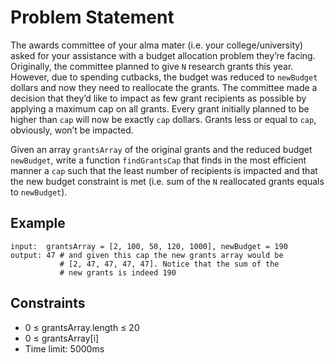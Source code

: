 # Problem Statement

The awards committee of your alma mater (i.e. your college/university) asked for your assistance with a budget allocation problem they’re facing. Originally, the committee planned to give `N` research grants this year. However, due to spending cutbacks, the budget was reduced to `newBudget` dollars and now they need to reallocate the grants. The committee made a decision that they’d like to impact as few grant recipients as possible by applying a maximum cap on all grants. Every grant initially planned to be higher than `cap` will now be exactly `cap` dollars. Grants less or equal to `cap`, obviously, won’t be impacted.

Given an array `grantsArray` of the original grants and the reduced budget `newBudget`, write a function `findGrantsCap` that finds in the most efficient manner a `cap` such that the least number of recipients is impacted and that the new budget constraint is met (i.e. sum of the `N` reallocated grants equals to `newBudget`).

## Example

```
input:  grantsArray = [2, 100, 50, 120, 1000], newBudget = 190
output: 47 # and given this cap the new grants array would be
           # [2, 47, 47, 47, 47]. Notice that the sum of the
           # new grants is indeed 190
```

## Constraints

- 0 ≤ grantsArray.length ≤ 20
- 0 ≤ grantsArray[i]
- Time limit: 5000ms